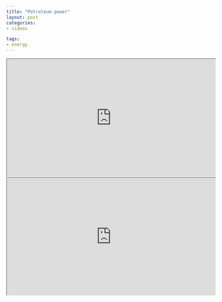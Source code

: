 ```yaml
---
title: "Petroleum power"
layout: post
categories:
- videos

tags:
- energy
---
```


<iframe width="560" height="315" src="https://www.youtube.com/embed/winJj-1Q3uk?si=jN8giqDd_tDYnLy_" title="Life without petroleum" allow="accelerometer; autoplay; clipboard-write; encrypted-media; gyroscope; picture-in-picture; web-share" referrerpolicy="strict-origin-when-cross-origin" allowfullscreen></iframe>

<iframe width="560" height="315" src="https://www.youtube.com/embed/4lWro0U-iRE?si=Iplu42akfuopLufW" title="Thank you, North Face" allow="accelerometer; autoplay; clipboard-write; encrypted-media; gyroscope; picture-in-picture; web-share" referrerpolicy="strict-origin-when-cross-origin" allowfullscreen></iframe>
